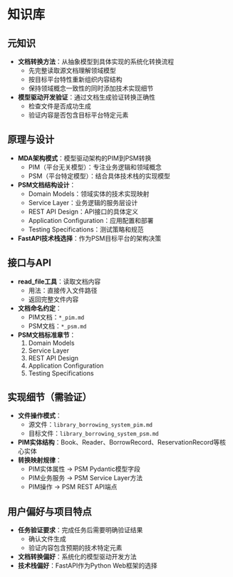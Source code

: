# 知识库

## 元知识
- **文档转换方法**：从抽象模型到具体实现的系统化转换流程
  - 先完整读取源文档理解领域模型
  - 按目标平台特性重新组织内容结构
  - 保持领域概念一致性的同时添加技术实现细节
- **模型驱动开发验证**：通过文档生成验证转换正确性
  - 检查文件是否成功生成
  - 验证内容是否包含目标平台特定元素

## 原理与设计
- **MDA架构模式**：模型驱动架构的PIM到PSM转换
  - PIM（平台无关模型）：专注业务逻辑和领域概念
  - PSM（平台特定模型）：结合具体技术栈的实现模型
- **PSM文档结构设计**：
  - Domain Models：领域实体的技术实现映射
  - Service Layer：业务逻辑的服务层设计
  - REST API Design：API接口的具体定义
  - Application Configuration：应用配置和部署
  - Testing Specifications：测试策略和规范
- **FastAPI技术栈选择**：作为PSM目标平台的架构决策

## 接口与API
- **read_file工具**：读取文档内容
  - 用法：直接传入文件路径
  - 返回完整文件内容
- **文档命名约定**：
  - PIM文档：`*_pim.md`
  - PSM文档：`*_psm.md`
- **PSM文档标准章节**：
  1. Domain Models
  2. Service Layer  
  3. REST API Design
  4. Application Configuration
  5. Testing Specifications

## 实现细节（需验证）
- **文件操作模式**：
  - 源文件：`library_borrowing_system_pim.md`
  - 目标文件：`library_borrowing_system_psm.md`
- **PIM实体结构**：Book、Reader、BorrowRecord、ReservationRecord等核心实体
- **转换映射规律**：
  - PIM实体属性 → PSM Pydantic模型字段
  - PIM业务服务 → PSM Service Layer方法
  - PIM操作 → PSM REST API端点

## 用户偏好与项目特点
- **任务验证要求**：完成任务后需要明确验证结果
  - 确认文件生成
  - 验证内容包含预期的技术特定元素
- **文档转换偏好**：系统化的模型驱动开发方法
- **技术栈偏好**：FastAPI作为Python Web框架的选择